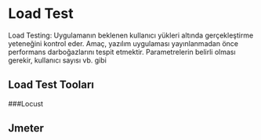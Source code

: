 # Load Test
Load Testing: Uygulamanın beklenen kullanıcı yükleri altında gerçekleştirme yeteneğini kontrol eder. Amaç, yazılım uygulaması yayınlanmadan önce performans darboğazlarını tespit etmektir. Parametrelerin belirli olması gerekir, kullanıcı sayısı vb. gibi

## Load Test Tooları 

###Locust

## Jmeter
